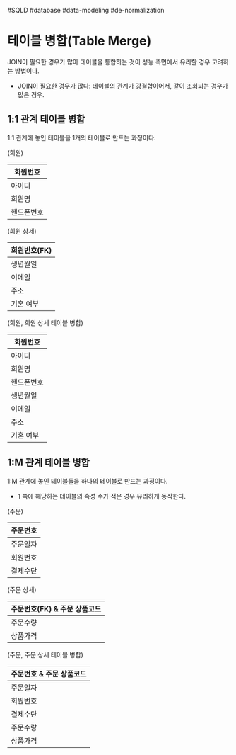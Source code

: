 #SQLD #database #data-modeling #de-normalization

# 테이블 병합(Table Merge)

JOIN이 필요한 경우가 많아 테이블을 통합하는 것이 성능 측면에서 유리할 경우 고려하는 방법이다.

- JOIN이 필요한 경우가 많다: 테이블의 관계가 강결합이어서, 같이 조회되는 경우가 많은 경우.

## 1:1 관계 테이블 병합

1:1 관계에 놓인 테이블을 1개의 테이블로 만드는 과정이다.

(회원)

| 회원번호 |
| -------- |
| 아이디   |
| 회원명   |
|핸드폰번호|

(회원 상세)

| 회원번호(FK) |
| ------------ |
| 생년월일     |
| 이메일       |
| 주소         |
| 기혼 여부    |

(회원, 회원 상세 테이블 병합)

| 회원번호 |
| -------- |
| 아이디   |
| 회원명   |
|핸드폰번호|
| 생년월일     |
| 이메일       |
| 주소         |
| 기혼 여부    |


## 1:M 관계 테이블 병합

1:M 관계에 놓인 테이블들을 하나의 테이블로 만드는 과정이다.

- 1 쪽에 해당하는 테이블의 속성 수가 적은 경우 유리하게 동작한다.

(주문)

| 주문번호 |
| -------- |
| 주문일자 |
| 회원번호 |
| 결제수단 |

(주문 상세)

| 주문번호(FK) & 주문 상품코드 |
| ---------------------------- |
| 주문수량                     |
| 상품가격                     |

(주문, 주문 상세 테이블 병합)

| 주문번호 & 주문 상품코드 |
| ------------------------ |
| 주문일자                 |
| 회원번호                 |
| 결제수단                 |
| 주문수량                 |
| 상품가격                 |

